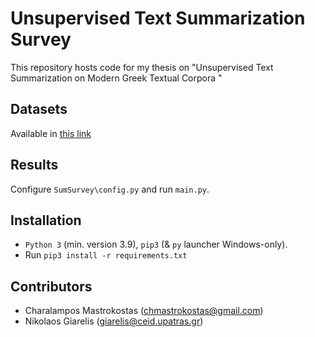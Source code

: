 # Unsupervised Text Summarization Survey 

This repository hosts code for my thesis on "Unsupervised Text Summarization on Modern Greek Textual Corpora "


## Datasets
Available in [this link]()

## Results
Configure `SumSurvey\config.py` and run `main.py`.

## Installation
* `Python 3` (min. version 3.9), `pip3` (& `py` launcher Windows-only).
* Run `pip3 install -r requirements.txt`

## Contributors
* Charalampos Mastrokostas (chmastrokostas@gmail.com)
* Nikolaos Giarelis (giarelis@ceid.upatras.gr)
